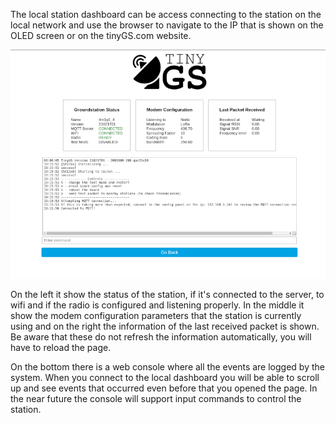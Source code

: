 The local station dashboard can be access connecting to the station on the local network and use the browser to navigate to the IP that is shown on the OLED screen or on the tinyGS.com website.

![Select folder](assets/images/local_dashboard.png)

On the left it show the status of the station, if it's connected to the server, to wifi and if the radio is configured and listening properly. In the middle it show the modem configuration parameters that the station is currently using and on the right the information of the last received packet is shown. Be aware that these do not refresh the information automatically, you will have to reload the page.

On the bottom there is a web console where all the events are logged by the system. When you connect to the local dashboard you will be able to scroll up and see events that occurred even before that you opened the page. In the near future the console will support input commands to control the station.